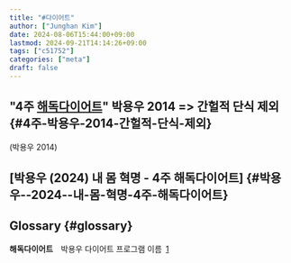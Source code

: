 ```yaml
---
title: "#다이어트"
author: ["Junghan Kim"]
date: 2024-08-06T15:44:00+09:00
lastmod: 2024-09-21T14:14:26+09:00
tags: ["c51752"]
categories: ["meta"]
draft: false
---
```


## "4주 <a class="org-gls" href="#gls.1" id="glsr.1.1">해독다이어트</a>" 박용우 2014  =&gt; 간헐적 단식 제외 {#4주-박용우-2014-간헐적-단식-제외}

(박용우 2014)


## [박용우 (2024) 내 몸 혁명 - 4주 해독다이어트] {#박용우--2024--내-몸-혁명-4주-해독다이어트}


## Glossary {#glossary}

**<span class="org-glsdef" id="gls.1">해독다이어트</span>**&emsp;박용우 다이어트 프로그램 이름&ensp;<a class="org-glsdef" href="#glsr.1.1">1</a>
